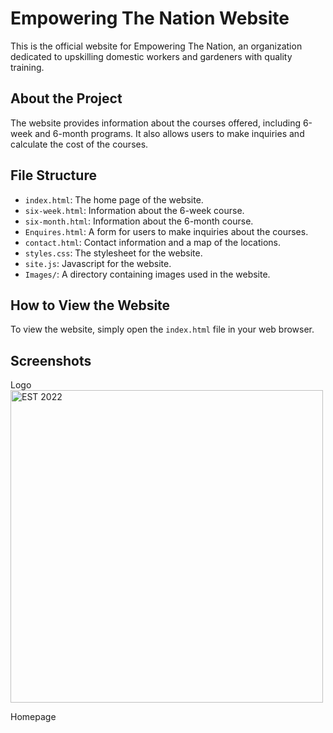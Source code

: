 # Empowering The Nation Website

This is the official website for Empowering The Nation, an organization dedicated to upskilling domestic workers and gardeners with quality training.

## About the Project

The website provides information about the courses offered, including 6-week and 6-month programs. It also allows users to make inquiries and calculate the cost of the courses.

## File Structure

*   `index.html`: The home page of the website.
*   `six-week.html`: Information about the 6-week course.
*   `six-month.html`: Information about the 6-month course.
*   `Enquires.html`: A form for users to make inquiries about the courses.
*   `contact.html`: Contact information and a map of the locations.
*   `styles.css`: The stylesheet for the website.
*   `site.js`: Javascript for the website.
*   `Images/`: A directory containing images used in the website.

## How to View the Website

To view the website, simply open the `index.html` file in your web browser.

## Screenshots

Logo
<img width="500" height="500" alt="EST 2022" src="https://github.com/user-attachments/assets/dc5826be-341e-4cc5-8d8b-390bf0596bb3" />

Homepage

